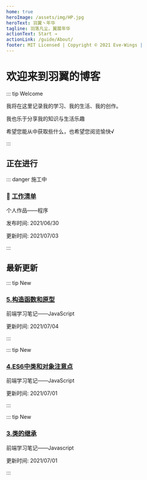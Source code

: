 ```yaml
---
home: true
heroImage: /assets/img/HP.jpg
heroText: 羽翼丶年华
tagline: 羽落凡尘，翼展年华
actionText: Start →
actionLink: /guide/About/
footer: MIT Licensed | Copyright © 2021 Eve-Wings |
---
```


# 欢迎来到羽翼的博客

::: tip Welcome

我将在这里记录我的学习、我的生活、我的创作。

我也乐于分享我的知识与生活乐趣

希望您能从中获取些什么，也希望您阅览愉快√

:::

## 正在进行

::: danger 施工中

### :construction: [工作清单](guide/personal-works/程序/工作清单/)

个人作品——程序

发布时间: 2021/06/30

更新时间: 2021/07/03

:::

## 最新更新

::: tip New

### [5.构造函数和原型](guide/fornt-end-learn/base/JavaScript/5.构造函数和原型)

前端学习笔记——JavaScript

更新时间: 2021/07/04

:::

::: tip New

### [4.ES6中类和对象注意点](guide/fornt-end-learn/base/JavaScript/4.ES6中类和对象注意点)

前端学习笔记——JavaScript

更新时间: 2021/07/01

:::

::: tip New

### [3.类的继承](guide/fornt-end-learn/base/JavaScript/3.类的继承)

前端学习笔记——Javascript

更新时间: 2021/07/01

:::



















